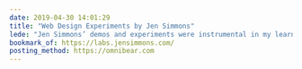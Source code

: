 ```yaml
---
date: 2019-04-30 14:01:29
title: "Web Design Experiments by Jen Simmons"
lede: "Jen Simmons’ demos and experiments were instrumental in my learning CSS Grid, and even if you already know your way around the spec blindfolded, I guarantee you’ll find something new and interesting here!"
bookmark_of: https://labs.jensimmons.com/
posting_method: https://omnibear.com
---
```

